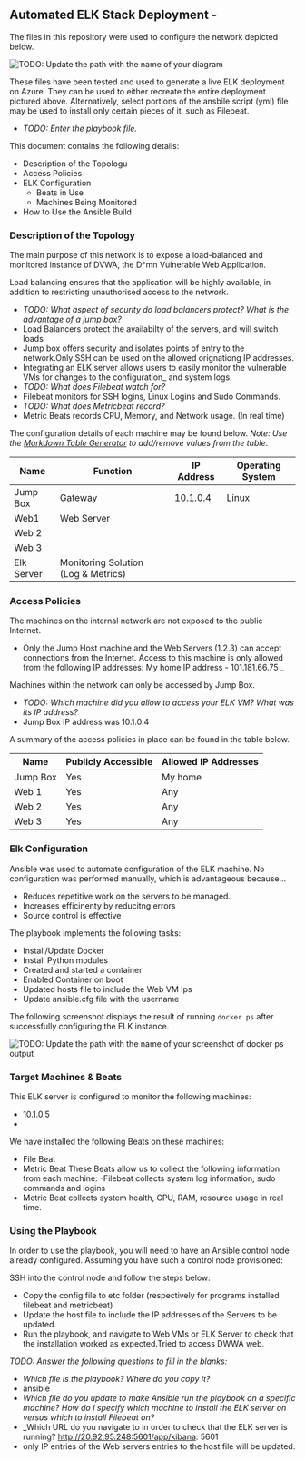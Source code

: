 ## Automated ELK Stack Deployment -

The files in this repository were used to configure the network depicted below.

![TODO: Update the path with the name of your diagram](Images/diagram_filename.png)

These files have been tested and used to generate a live ELK deployment on Azure. They can be used to either recreate the entire deployment pictured above. Alternatively, select portions of the ansbile script (yml) file may be used to install only certain pieces of it, such as Filebeat.

  - _TODO: Enter the playbook file._

This document contains the following details:
- Description of the Topologu
- Access Policies
- ELK Configuration
  - Beats in Use
  - Machines Being Monitored
- How to Use the Ansible Build


### Description of the Topology

The main purpose of this network is to expose a load-balanced and monitored instance of DVWA, the D*mn Vulnerable Web Application.

Load balancing ensures that the application will be highly available, in addition to restricting unauthorised access to the network.
- _TODO: What aspect of security do load balancers protect? What is the advantage of a jump box?_
- Load Balancers protect the availabilty of the servers, and will switch loads
- Jump box offers security and isolates points of entry to the network.Only SSH can be used on the allowed orignationg IP addresses.
- Integrating an ELK server allows users to easily monitor the vulnerable VMs for changes to the configuration_ and system logs.
- _TODO: What does Filebeat watch for?_
- Filebeat monitors for SSH logins, Linux Logins and Sudo Commands.
- _TODO: What does Metricbeat record?_
- Metric Beats records CPU, Memory, and Network usage. (In real time)

The configuration details of each machine may be found below.
_Note: Use the [Markdown Table Generator](http://www.tablesgenerator.com/markdown_tables) to add/remove values from the table_.

| Name     | Function | IP Address | Operating System |
|----------|----------|------------|------------------|
| Jump Box | Gateway  | 10.1.0.4   | Linux            |
| Web1  |      Web Server    |            |                  |
|Web 2   |          |            |                  |
| Web 3   |          |            |                  |
| Elk Server   |   Monitoring Solution (Log & Metrics)       |            |                  |

### Access Policies

The machines on the internal network are not exposed to the public Internet. 

- Only the Jump Host machine and the Web Servers (1.2.3) can accept connections from the Internet. Access to this machine is only allowed from the following IP addresses: My home IP address - 101.181.66.75
_

Machines within the network can only be accessed by Jump Box.
- _TODO: Which machine did you allow to access your ELK VM? What was its IP address?_
- Jump Box IP address was 10.1.0.4

A summary of the access policies in place can be found in the table below.

| Name     | Publicly Accessible | Allowed IP Addresses |
|----------|---------------------|----------------------|
| Jump Box | Yes             | My home  |
|   Web 1       |      Yes               |         Any             |
|      Web 2    |       Yes              |           Any           |
|      Web 3   |        Yes             |         Any             |

### Elk Configuration

Ansible was used to automate configuration of the ELK machine. No configuration was performed manually, which is advantageous because...
- Reduces repetitive work on the servers to be managed.
- Increases efficinenty by reducitng errors
- Source control is effective

The playbook implements the following tasks:
- Install/Update Docker
- Install Python modules
- Created and started a container
- Enabled Container on boot
- Updated hosts file to include the Web VM Ips
- Update ansible.cfg file with the username

The following screenshot displays the result of running `docker ps` after successfully configuring the ELK instance.

![TODO: Update the path with the name of your screenshot of docker ps output](Images/docker_ps_output.png)

### Target Machines & Beats
This ELK server is configured to monitor the following machines:
- 10.1.0.5
- 

We have installed the following Beats on these machines:
- File Beat
- Metric Beat
These Beats allow us to collect the following information from each machine:
-Filebeat collects system log information, sudo commands and logins
- Metric Beat collects system health, CPU, RAM, resource usage in real time.

### Using the Playbook
In order to use the playbook, you will need to have an Ansible control node already configured. Assuming you have such a control node provisioned: 

SSH into the control node and follow the steps below:
- Copy the config file to etc folder (respectively for programs installed filebeat and metricbeat)
- Update the host file to include the IP addresses of the Servers to be updated.
- Run the playbook, and navigate to  Web VMs or ELK Server to check that the installation worked as expected.Tried to access DWWA web.

_TODO: Answer the following questions to fill in the blanks:_
- _Which file is the playbook? Where do you copy it?_
- ansible 
- _Which file do you update to make Ansible run the playbook on a specific machine? How do I specify which machine to install the ELK server on versus which to install Filebeat on?_
- _Which URL do you navigate to in order to check that the ELK server is running?
http://20.92.95.248:5601/app/kibana: 5601
- only IP entries of the Web servers entries to the host file  will be updated.

